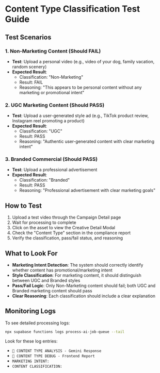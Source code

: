# Content Type Classification Test Guide

## Test Scenarios

### 1. Non-Marketing Content (Should FAIL)
- **Test**: Upload a personal video (e.g., video of your dog, family vacation, random scenery)
- **Expected Result**: 
  - Classification: "Non-Marketing"
  - Result: FAIL
  - Reasoning: "This appears to be personal content without any marketing or promotional intent"

### 2. UGC Marketing Content (Should PASS)
- **Test**: Upload a user-generated style ad (e.g., TikTok product review, Instagram reel promoting a product)
- **Expected Result**:
  - Classification: "UGC"
  - Result: PASS
  - Reasoning: "Authentic user-generated content with clear marketing intent"

### 3. Branded Commercial (Should PASS)
- **Test**: Upload a professional advertisement
- **Expected Result**:
  - Classification: "Branded"
  - Result: PASS
  - Reasoning: "Professional advertisement with clear marketing goals"

## How to Test

1. Upload a test video through the Campaign Detail page
2. Wait for processing to complete
3. Click on the asset to view the Creative Detail Modal
4. Check the "Content Type" section in the compliance report
5. Verify the classification, pass/fail status, and reasoning

## What to Look For

- **Marketing Intent Detection**: The system should correctly identify whether content has promotional/marketing intent
- **Style Classification**: For marketing content, it should distinguish between UGC and Branded styles
- **Pass/Fail Logic**: Only Non-Marketing content should fail; both UGC and Branded marketing content should pass
- **Clear Reasoning**: Each classification should include a clear explanation

## Monitoring Logs

To see detailed processing logs:
```bash
npx supabase functions logs process-ai-job-queue --tail
```

Look for these log entries:
- `📱 CONTENT TYPE ANALYSIS - Gemini Response`
- `📱 CONTENT TYPE DEBUG - Frontend Report`
- `MARKETING INTENT:` 
- `CONTENT CLASSIFICATION:`
